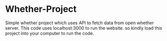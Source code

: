 # Whether-Project
Simple whether project which uses API to fetch data from open whether server.
This code uses localhost:3000 to run the website. so kindly load this project into your computer to run the code.
